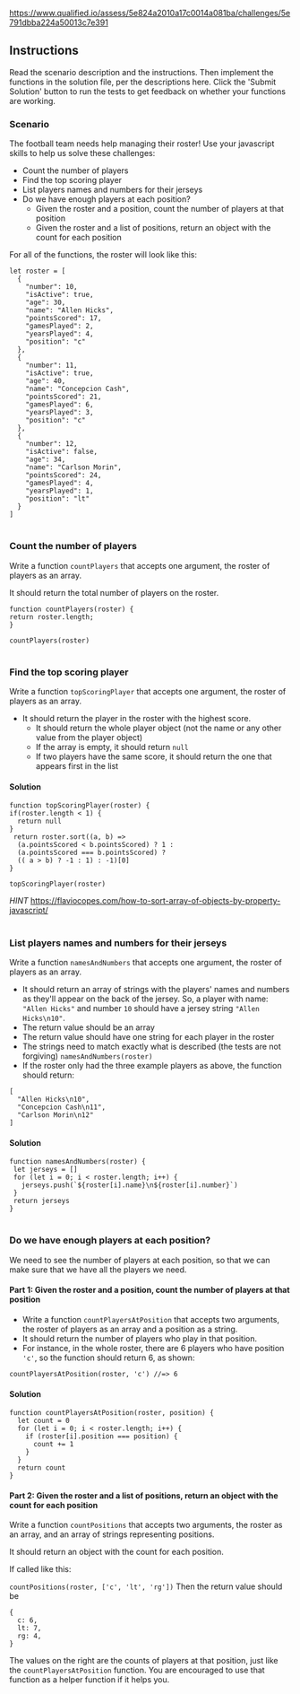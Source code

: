 https://www.qualified.io/assess/5e824a2010a17c0014a081ba/challenges/5e791dbba224a50013c7e391

## Instructions
Read the scenario description and the instructions. Then implement the functions in the solution file, per the descriptions here. Click the 'Submit Solution' button to run the tests to get feedback on whether your functions are working.

### Scenario
The football team needs help managing their roster! Use your javascript skills to help us solve these challenges:

- Count the number of players
- Find the top scoring player
- List players names and numbers for their jerseys
- Do we have enough players at each position?
  - Given the roster and a position, count the number of players at that position
  - Given the roster and a list of positions, return an object with the count for each position

For all of the functions, the roster will look like this:

```
let roster = [
  {
    "number": 10,
    "isActive": true,
    "age": 30,
    "name": "Allen Hicks",
    "pointsScored": 17,
    "gamesPlayed": 2,
    "yearsPlayed": 4,
    "position": "c"
  },
  {
    "number": 11,
    "isActive": true,
    "age": 40,
    "name": "Concepcion Cash",
    "pointsScored": 21,
    "gamesPlayed": 6,
    "yearsPlayed": 3,
    "position": "c"
  },
  {
    "number": 12,
    "isActive": false,
    "age": 34,
    "name": "Carlson Morin",
    "pointsScored": 24,
    "gamesPlayed": 4,
    "yearsPlayed": 1,
    "position": "lt"
  }
]
```
#
  ### Count the number of players
Write a function `countPlayers` that accepts one argument, the roster of players as an array.

It should return the total number of players on the roster.

```
function countPlayers(roster) {
return roster.length;
}

countPlayers(roster)
```
#
  ### Find the top scoring player
Write a function `topScoringPlayer` that accepts one argument, the roster of players as an array.

  - It should return the player in the roster with the highest score.
    - It should return the whole player object (not the name or any other value from the player object)
    - If the array is empty, it should return `null`
    - If two players have the same score, it should return the one that appears first in the list
    
 #### Solution 

````
function topScoringPlayer(roster) {
if(roster.length < 1) {
  return null
}  
 return roster.sort((a, b) => 
  (a.pointsScored < b.pointsScored) ? 1 : 
  (a.pointsScored === b.pointsScored) ? 
  (( a > b) ? -1 : 1) : -1)[0]
}

topScoringPlayer(roster)
````
*HINT* https://flaviocopes.com/how-to-sort-array-of-objects-by-property-javascript/
#
### List players names and numbers for their jerseys
Write a function `namesAndNumbers` that accepts one argument, the roster of players as an array.
  - It should return an array of strings with the players' names and numbers as they'll appear on the back of the jersey. So, a player with name: `"Allen Hicks"` and number `10` should have a jersey string `"Allen Hicks\n10"`.
  - The return value should be an array
  - The return value should have one string for each player in the roster
  - The strings need to match exactly what is described (the tests are not forgiving)
`namesAndNumbers(roster)`
- If the roster only had the three example players as above, the function should return:
```
[
  "Allen Hicks\n10",
  "Concepcion Cash\n11",
  "Carlson Morin\n12"
]
```

 #### Solution 
 ````
 function namesAndNumbers(roster) {
  let jerseys = []
  for (let i = 0; i < roster.length; i++) {
    jerseys.push(`${roster[i].name}\n${roster[i].number}`)
  }
  return jerseys
}
 ````
#
### Do we have enough players at each position?
We need to see the number of players at each position, so that we can make sure that we have all the players we need.

  #### Part 1: Given the roster and a position, count the number of players at that position
  - Write a function `countPlayersAtPosition` that accepts two arguments, the roster of players as an array and a position as a string.
  - It should return the number of players who play in that position.
  - For instance, in the whole roster, there are 6 players who have position `'c'`, so the function should return 6, as shown:

`countPlayersAtPosition(roster, 'c') //=> 6`

#### Solution 
````
function countPlayersAtPosition(roster, position) {
  let count = 0
  for (let i = 0; i < roster.length; i++) {
    if (roster[i].position === position) {
      count += 1
    }
  }
  return count
}
````
  #### Part 2: Given the roster and a list of positions, return an object with the count for each position
Write a function `countPositions` that accepts two arguments, the roster as an array, and an array of strings representing positions.

It should return an object with the count for each position.

If called like this:

`countPositions(roster, ['c', 'lt', 'rg'])`
Then the return value should be

```
{
  c: 6,
  lt: 7,
  rg: 4,
}
```

The values on the right are the counts of players at that position, just like the `countPlayersAtPosition` function. You are encouraged to use that function as a helper function if it helps you.
